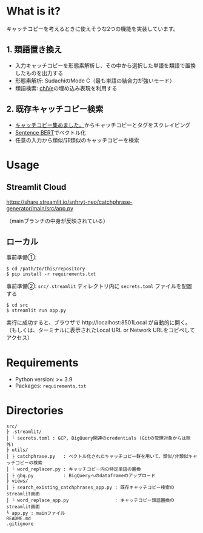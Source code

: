 # What is it?
キャッチコピーを考えるときに使えそうな2つの機能を実装しています。

## 1. 類語置き換え
- 入力キャッチコピーを形態素解析し、その中から選択した単語を類語で置換したものを出力する
- 形態素解析: SudachiのMode C（最も単語の結合力が強いモード）
- 類語検索: [chiVe](https://github.com/WorksApplications/chiVe)の埋め込み表現を利用する

## 2. 既存キャッチコピー検索
- [キャッチコピー集めました。](https://catchcopy.make1.jp/)からキャッチコピーとタグをスクレイピング
- [Sentence BERT]((https://www.ogis-ri.co.jp/otc/hiroba/technical/similar-document-search/part9.html))でベクトル化
- 任意の入力から類似/非類似のキャッチコピーを検索

# Usage

## Streamlit Cloud
https://share.streamlit.io/snhryt-neo/catchphrase-generator/main/src/app.py

（mainブランチの中身が反映されている）

## ローカル

事前準備①:
```shell
$ cd /path/to/this/repository
$ pip install -r requirements.txt
```

事前準備②: `src/.streamlit` ディレクトリ内に `secrets.toml` ファイルを配置する


```shell
$ cd src
$ streamlit run app.py
```
実行に成功すると、ブラウザで http://localhost:8501Local が自動的に開く。
（もしくは、ターミナルに表示されたLocal URL or Network URLをコピペしてアクセス）

# Requirements
- Python version: >= 3.9
- Packages: `requirements.txt`

# Directories
```
src/
├ .streamlit/
│ └ secrets.toml : GCP, BigQuery関連のcredentials (Gitの管理対象からは除外)
├ utils/
│ ├ catchphrase.py   : ベクトル化されたキャッチコピー群を用いて、類似/非類似キャッチコピーの検索
│ └ word_replacer.py : キャッチコピー内の特定単語の置換
│ ├ gbq.py           : BigQueryへのdataframeのアップロード
├ views/
│ ├ search_existing_catchphrases_app.py : 既存キャッチコピー検索のstreamlit画面
│ └ word_replace_app.py                 : キャッチコピー類語置換のstreamlit画面
└ app.py : mainファイル
README.md
.gitignore
```
